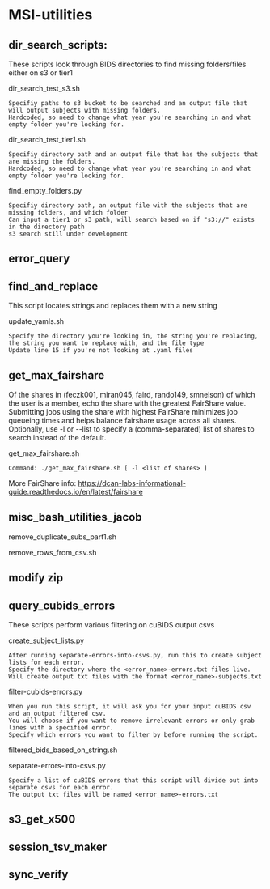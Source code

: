 # MSI-utilities

## dir_search_scripts:

These scripts look through BIDS directories to find missing folders/files either on s3 or tier1

dir_search_test_s3.sh 

	Specifiy paths to s3 bucket to be searched and an output file that will output subjects with missing folders.
	Hardcoded, so need to change what year you're searching in and what empty folder you're looking for.

dir_search_test_tier1.sh

	Specifiy directory path and an output file that has the subjects that are missing the folders.
	Hardcoded, so need to change what year you're searching in and what empty folder you're looking for.

find_empty_folders.py

	Specifiy directory path, an output file with the subjects that are missing folders, and which folder
	Can input a tier1 or s3 path, will search based on if "s3://" exists in the directory path
	s3 search still under development
	
## error_query

## find_and_replace

This script locates strings and replaces them with a new string

update_yamls.sh
	
	Specify the directory you're looking in, the string you're replacing, the string you want to replace with, and the file type 
	Update line 15 if you're not looking at .yaml files 
	
## get_max_fairshare

Of the shares in (feczk001, miran045, faird, rando149, smnelson) of which the user is a member, echo the share with the greatest FairShare value. Submitting jobs using the share with highest FairShare minimizes job queueing times and helps balance fairshare usage across all shares. Optionally, use -l or --list to specify a (comma-separated) list of shares to search instead of the default.
	
get_max_fairshare.sh

	Command: ./get_max_fairshare.sh [ -l <list of shares> ]

 More FairShare info: https://dcan-labs-informational-guide.readthedocs.io/en/latest/fairshare
	
## misc_bash_utilities_jacob

remove_duplicate_subs_part1.sh

remove_rows_from_csv.sh

## modify zip

## query_cubids_errors

These scripts perform various filtering on cuBIDS output csvs

create_subject_lists.py

	After running separate-errors-into-csvs.py, run this to create subject lists for each error.
	Specify the directory where the <error_name>-errors.txt files live.
	Will create output txt files with the format <error_name>-subjects.txt

filter-cubids-errors.py 

	When you run this script, it will ask you for your input cuBIDS csv and an output filtered csv.
	You will choose if you want to remove irrelevant errors or only grab lines with a specified error.
	Specify which errors you want to filter by before running the script.
	
filtered_bids_based_on_string.sh

separate-errors-into-csvs.py

	Specify a list of cuBIDS errors that this script will divide out into separate csvs for each error.
	The output txt files will be named <error_name>-errors.txt
	
## s3_get_x500

## session_tsv_maker

## sync_verify
